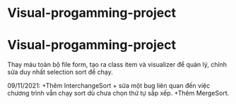 # Visual-progamming-project
# Visual-progamming-project

Thay máu toàn bộ file form, tạo ra class item và visualizer để quản lý, chỉnh sửa duy nhất selection sort để chạy.

09/11/2021: 
  +Thêm InterchangeSort + sửa một bug liên quan đến việc chương trình vẫn chạy sort dù chưa chọn thứ tự sắp xếp.
  +Thêm MergeSort.
